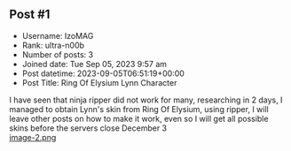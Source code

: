 ## Post #1
- Username: IzoMAG
- Rank: ultra-n00b
- Number of posts: 3
- Joined date: Tue Sep 05, 2023 9:57 am
- Post datetime: 2023-09-05T06:51:19+00:00
- Post Title: Ring Of Elysium Lynn Character

I have seen that ninja ripper did not work for many, researching in 2 days, I managed to obtain Lynn's skin from Ring Of Elysium, using ripper, I will leave other posts on how to make it work, even so I will get all possible skins before the servers close December 3  
[image-2.png](https://xentaxbackup.github.io/file/24308_image-2.png)
